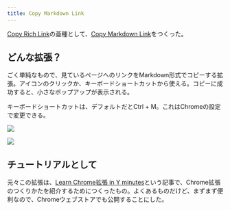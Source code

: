 ```yaml
---
title: Copy Markdown Link
---
```

[Copy Rich Link](https://chrome.google.com/webstore/detail/copy-rich-link/hikiamlgpdcabppakpmemaofmkgknpea)の亜種として、[Copy Markdown Link](https://chrome.google.com/webstore/detail/copy-markdown-link/gkceaaphhbeanfciglgpffnncfpipjpa)をつくった。

どんな拡張？
------

ごく単純なもので、見ているページへのリンクをMarkdown形式でコピーする拡張。アイコンのクリックか、キーボードショートカットから使える。コピーに成功すると、小さなポップアップが表示される。

キーボードショートカットは、デフォルトだとCtrl + M。これはChromeの設定で変更できる。

![](https://lh3.googleusercontent.com/docs/ADP-6oHr2xSI8RUI-ptRDxmI6Axy4NMwLWMxQOCXbYCK6OcZVrWDM_xg6UwA9LaUINbXfa6L7-I8sT1m0QDT7VxiFqd7wsnQrWlcyUy7DD8aBR7D6xMR9DaVnRmYugCWxEZMMnp0lAlo3RqF_6bhusonpkhLRbxvePLM2_0nWg1iol7ZVKu4KF6HJvSKHc2ZPwzzbCaF9wdjl8zHFWQojj2VRDM0rmt3ER2f90uXxS7p4envSDUMgLWFF2Fa4RxtB-A2AEglyhxSvL-JiSRwdatGw99KSgRArb9pjI-rmUNCAvL3dSt_46mdMN0tOxeEiDYC7aaVBnhYYq0mV1Zp3TfyWiLzVc0eD9Bugva0y3M4jNHRkOrF4Qa2h4YU3b4kyzxxacALSVYRTOJkTUhgoSHETKponFSmOyHGOodkjIyM67wgBM2kadCOUX5JVBhGVxlM4gBJ-gEsq8BRexf8VZ5E8MECmPnbezBTE8oKrgH1leCENh5Naf8eb5AIgaQoH-RNzSnWEusYFXtW9eVg88nnhCX10U3gZChFaj-R6lMyQlEDFpffWhAQ7nTS4TAw9m4VKwHWg4b3mtIM00POAgne0LgOqcrLM_zE1qKCYPG8oovNy4_ofrM0GVilAYlOyIqskMC30zamIhLI8ZciK_p7jF8Q_gmn2-6bPwYY1ox5Rz0gLN8RAD9gpqFUhQI2IUcyXXoKIv7aBzIvjXzK-W1XFeKTuTkrDOPeKkr70oLqq0wyg9cTNVTU_idB264OIJ_85N27CtSd_lHcqHkugoFSKsT9CcwUzvH3f1C4lPlxGtO6N-hXvvmmsd8NzO5O4Ej25YBVAnHlbwgnnXEo_-KylEJMnaanOOESnfqs6lBNXmHlN_JPCDAXpGT8geOHn7ZARG7rodwP_nei1e4J97kkn5Xo0eRT1RtJndT2XT77ytnPJx0A1f9uoDuaEwdgXZJZ4ob2gctV35tQrkUnZCR24J_sOlf2Mr0j_qV7-RfE7uj4c-Ua35-46QNdyOLqp5DgW0RCUepBp3BV_ktboO8m2ObW68ERJj3Gsp0K0EtNQiGkY6mgWutg2XMrLKN1TPZT_TYByYxnfiY7gr2mKgTKL3p-1HWLA5gCjxuzEIVEqS92kEeow7ynNEWIfUxASR2nb1I_SqvBxr4isqp_1ZtUlmKXn_Ezp-qzrdkJeiCOYJnLxQCWiQRZb0CPfrPik7iNguU4pYnVWsPeyUVbdXtXMLWZ0Xr_JvIqYPS71QNVjDKLztan)

![](https://lh3.googleusercontent.com/docs/ADP-6oHiN_7xkjRI_JdjS9QnIh3Oen7lhYtFy0--Fq-SPJCiU3auujiXW85miI_XCZIVqiClPvHpuNWFVO_iNfLSvVK-cqkEuZZMNPZLeYzoEFG9v7HKY_nUyE37BcIdPE9btsb-hCaEDNa7kBh0KTIiBaOSUbiPUkOrH3lyUGCYr0QeWbEle3cmBHL9FwT77UzjEzyp-5q7XjBUB3DZ_DuxOunFP5xKviTdf5YarnRumFAtQd3H-dkRRTac-L0n6j6J1ld2fTtIkT6rZp-E1EaWNnHLY7s9_t8VBoRYz7_SyyauI9kp1oaUTgl71szYzeufDlJ7Oiayx5FOnC6LQz1H3iL2auq_cF8dRmPaNXmS9XRaQv_GNje4bEO0jSZzCyRqMZLw2gNVbeO2f_1_SYjpsNlXDPVVJF6Z4FoHc6nI5-FUZOq2Dj-QF8xlCC0aZGTxJ3Ra7bKcHbb5aJhkc8V01I44fn-xM-6fiZM_pJpYYmD10IPiUsYKq4rHibDRPC50u161_LAfi9-PTRthdru3JLVRAV1_VsJLVJwLtXuDUL8zCMomJIw8CfXzpj0IrTgIYAh2Ftg3zcM9h8cxCrnY-VWAnewPwF033btCNhQMuxylInxoi_46YQBCZgqjBmJzr-lyUL5_crZx_unqWFAtfhIfzjv8Tj4JgHNduKAU0_wcuye_xafyjTH4JrfvcO_anuZsBjM3IJ82D6zXSFFEaeETOzAFltkio6nlCAiFL68xcKzNZblXKA9dxG7467EIwRd-_jCdsiQUgvtXaFs9tJjGY-wq7evDyNPyXDfcmcEqzoXNc3YMqQCf-LmBOh6Dn7d3Sdkx4d_A_frNrqTOmpZbYmEhBEqLucNVeB-jCNiZpvYIEGr1EEbltHJY6E3z8tZUHhILvUr8EGEcU6MPp1-DZWm1MTZoJ158vYrQRbyDK0xvJMwQFGudbPQU-FuGX49w3F1YcAJB_BsGhz0rmD_QQzlOqwQSVVmlKqcV6LMY3kpU_OXSw4r2ZIYlaVM3omZZ4Y9vBu_ZAO3_EK6eNJm0ut2kHBMNY2zoEexBKbKb39lQwDulpQ0wXS3X8KMmok0XSn4k_1AgqekEKp8QTMM0QnxIdnyQY4OJnDTnWGFjKPSbfL0ICH6BWesAvQJP2PxN3g-18FXEaX_WqXCbjd2P7Pxy9FiYN4f_MQLxOR-OCfwModdWfL20YBQF_BlAzdIqyOiBi1FaIYCKlc4YaRDV_D-i4VT5Ze0CZN3Y9otuJe10)

チュートリアルとして
----------

元々この拡張は、[Learn Chrome拡張 in Y minutes](https://r7kamura.com/articles/2022-05-18-learn-chrome-extention-in-y-minutes)という記事で、Chrome拡張のつくりかたを紹介するためにつくったもの。よくあるものだけど、まずまず便利なので、Chromeウェブストアでも公開することにした。
